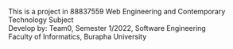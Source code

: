 This is a project in 88837559 Web Engineering and Contemporary Technology Subject  
Develop by: Team0, Semester 1/2022, Software Engineering  
Faculty of Informatics, Burapha University  